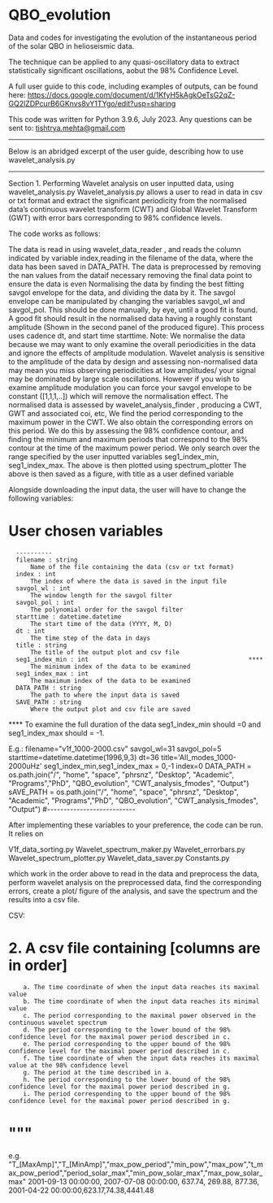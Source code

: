 # QBO_evolution
Data and codes for investigating the evolution of the instantaneous period of the solar QBO in helioseismic data. 

The technique can be applied to any quasi-oscillatory data to extract statistically significant oscillations, aobut the 98% Confidence Level. 

A full user guide to this code, including examples of outputs, can be found here: https://docs.google.com/document/d/1KfyH5kAgkOeTsG2qZ-GQ2lZDPcurB6GKnvs8vY1TYgo/edit?usp=sharing

This code was written for Python 3.9.6, July 2023.
Any questions can be sent to: tishtrya.mehta@gmail.com

________________________________________________________________________________________________________________________________

Below is an abridged excerpt of the user guide, describing how to use wavelet_analysis.py
________________________________________________________________________________________________________________________________


Section 1. Performing Wavelet analysis on user inputted data, using wavelet_analysis.py
Wavelet_analysis.py allows a user to read in data in csv or txt format and extract the significant periodicity from the normalised data’s continuous wavelet transform (CWT) and Global Wavelet Transform (GWT) with error bars corresponding to  98% confidence levels. 

The code works as follows:

The data is read in using  wavelet_data_reader , and reads the column indicated by variable index,reading in the filename of the data, where the data has been saved in DATA_PATH. 
The data is preprocessed by removing the nan values from the dataif necessary removing the final data point to ensure the data is even
Normalising the data by finding the best fitting savgol envelope for the data, and dividing the data by it. The savgol envelope can be manipulated by changing the variables savgol_wl and savgol_pol. This should be done manually, by eye, until a good fit is found. A good fit should result in the normalised data having a roughly constant amplitude (Shown in the second panel of the produced figure).
This process uses cadence dt, and start time starttime.
Note: We normalise the data because we may want to only examine the overall periodicities in the data and ignore the effects of amplitude modulation. Wavelet analysis is sensitive to the amplitude of the data by design and assessing non-normalised data may mean you miss observing periodicities at low amplitudes/ your signal may be dominated by large scale oscillations. However if you wish to examine amplitude modulation you can force your savgol envelope to be constant ([1,1,1,..]) which will remove the normalisation effect. 
The normalised data is assessed by wavelet_analysis_finder , producing a CWT, GWT and associated coi, etc, 
We find the period corresponding to the maximum power in the CWT. We also obtain the corresponding errors on this period. We do this by assessing the 98% confidence contour, and finding the minimum and maximum periods that correspond to the 98% contour at the time of the maximum power period. We only search over the range specified by the user inputted variables seg1_index_min, seg1_index_max. 
The above is then plotted using  spectrum_plotter 
The above is then saved as a figure, with title as a user defined variable 

Alongside downloading the input data, the user will have to change the following variables:

#    User chosen variables
      ----------
      filename : string
          Name of the file containing the data (csv or txt format)
      index : int
          The index of where the data is saved in the input file
      savgol_wl : int
          The window length for the savgol filter
      savgol_pol : int
          The polynomial order for the savgol filter
      starttime : datetime.datetime
          The start time of the data (YYYY, M, D)
      dt : int
          The time step of the data in days
      title : string
          The title of the output plot and csv file
      seg1_index_min : int                                            ****
          The minimum index of the data to be examined
      seg1_index_max : int
          The maximum index of the data to be examined
      DATA_PATH : string
          The path to where the input data is saved
      SAVE_PATH : string
          Where the output plot and csv file are saved

**** To examine the full duration of the data seg1_index_min should =0 and seg1_index_max should = -1. 

E.g.:
filename="v1f_1000-2000.csv"
savgol_wl=31
savgol_pol=5
starttime=datetime.datetime(1996,9,3)
dt=36
title='All_modes_1000-2000uHz'
seg1_index_min,seg1_index_max = 0,-1
index=0
DATA_PATH =  os.path.join("/", "home", "space", "phrsnz", "Desktop", "Academic", "Programs","PhD", "QBO_evolution", "CWT_analysis_fmodes", "Output")
sAVE_PATH =  os.path.join("/", "home", "space", "phrsnz", "Desktop", "Academic", "Programs","PhD", "QBO_evolution", "CWT_analysis_fmodes", "Output")
#---------------------------

After implementing these variables to your preference, the code can be run. It relies on

V1f_data_sorting.py
Wavelet_spectrum_maker.py
Wavelet_errorbars.py
Wavelet_spectrum_plotter.py
Wavelet_data_saver.py
Constants.py

which work in the order above to read in the data and preprocess the data, perform wavelet analysis on the preprocessed data, find the corresponding errors, create a plot/ figure of the analysis, and save the spectrum and the results into a csv file. 

CSV:
#    2. A csv file containing [columns are in order]
        a. The time coordinate of when the input data reaches its maximal value
        b. The time coordinate of when the input data reaches its minimal value
        c. The period corresponding to the maximal power observed in the continuous wavelet spectrum
        d. The period corresponding to the lower bound of the 98% confidence level for the maximal power period described in c.
        e. The period corresponding to the upper bound of the 98% confidence level for the maximal power period described in c.
        f. The time coordinate of when the input data reaches its maximal value at the 98% confidence level
        g. The period at the time described in a.
        h. The period corresponding to the lower bound of the 98% confidence level for the maximal power period described in g.
        i. The period corresponding to the upper bound of the 98% confidence level for the maximal power period described in g.
#    """
e.g.
"T_[MaxAmp]","T_[MinAmp]","max_pow_period","min_pow","max_pow","t_max_pow_period","period_solar_max","min_pow_solar_max","max_pow_solar_max"
2001-09-13 00:00:00, 2007-07-08 00:00:00, 637.74, 269.88, 877.36, 2001-04-22 00:00:00,623.17,74.38,4441.48

